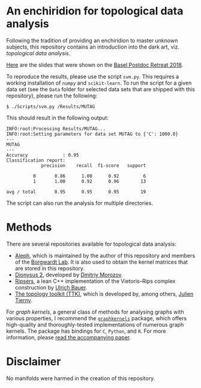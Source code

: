 # An enchiridion for topological data analysis

Following the tradition of providing an enchiridion to master unknown
subjects, this repository contains an introduction into the dark art,
viz. *topological data analysis*.

[Here](Slides.pdf) are the slides that were shown on the [Basel Postdoc Retreat
2018](https://postdocretreat.biozentrum.unibas.ch).

To reproduce the results, please use the script `svm.py`. This requires
a working installation of `numpy` and `scikit-learn`. To run the script
for a given data set&nbsp;(see the `Data` folder for selected data sets
that are shipped with this repository), please run the following:

    $ ./Scripts/svm.py /Results/MUTAG

This should result in the following output:

    INFO:root:Processing Results/MUTAG...
    INFO:root:Setting parameters for data set MUTAG to {'C': 1000.0}
    ---
    MUTAG
    ---
    Accuracy             : 0.95
    Classification report:
                 precision    recall  f1-score   support

              0       0.86      1.00      0.92         6
              1       1.00      0.92      0.96        13

    avg / total       0.95      0.95      0.95        19

The script can also run the analysis for multiple directories.

# Methods

There are several repositories available for topological data analysis:

* [Aleph](https://github.com/Submanifold/Aleph), which is maintained
  by the author of this repository and members of the [Borgwardt
  Lab](https://github.com/BorgwardtLab). It is also used to obtain
  the kernel matrices that are stored in this repository.
* [Dionysus 2](http://mrzv.org/software/dionysus2), developed by [Dmitriy Morozov](http://www.mrzv.org).
* [Ripsers](https://github.com/Ripser/ripser), a lean C++ implementation
  of the Vietoris&ndash;Rips complex construction by [Ulrich
  Bauer](http://ulrich-bauer.org).
* [The topology toolkit&nbsp;(TTK)](https://topology-tool-kit.github.io), which is
  developed by, among others, [Julien Tierny](https://www-pequan.lip6.fr/~tierny).

For *graph kernels*, a general class of methods for analysing graphs
with various properties, I recommend the [`graphkernels`](https://github.com/BorgwardtLab/graphkernels) package,
which offers high-quality and thoroughly-tested implementations of
numerous graph kernels. The package has bindings for `C`, `Python`, and
`R`. For more information, please [read the
accompanying
paper](https://academic.oup.com/bioinformatics/article/34/3/530/4209994).

# Disclaimer

No manifolds were harmed in the creation of this repository.
